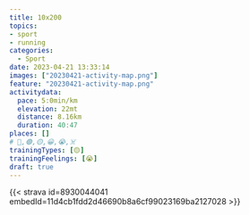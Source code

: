 ```yaml
---
title: 10x200
topics:
- sport
- running
categories:
  - Sport
date: 2023-04-21 13:33:14
images: ["20230421-activity-map.png"]
feature: "20230421-activity-map.png"
activitydata:
  pace: 5:0min/km
  elevation: 22mt
  distance: 8.16km
  duration: 40:47
places: []
# 🔴,🟢,🟡,😀,😭,☠️
trainingTypes: [🟡]
trainingFeelings: [😭]
draft: true
---
```

<!--more--> 
[//]: # ({{< figure src="20230421-activity-map.png" title="map" >}})


{{< strava id=8930044041 embedId=11d4cb1fdd2d46690b8a6cf99023169ba2127028 >}}